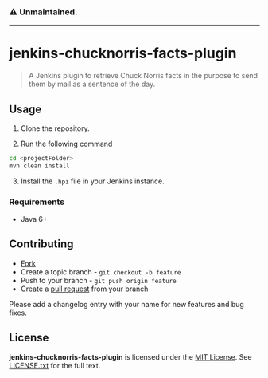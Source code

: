 ### :warning: Unmaintained.

---

# jenkins-chucknorris-facts-plugin

> A Jenkins plugin to retrieve Chuck Norris facts in the purpose to send them by mail as a sentence of the day.

## Usage

1. Clone the repository.

2. Run the following command

```bash
cd <projectFolder>
mvn clean install
```

3. Install the `.hpi` file in your Jenkins instance.

### Requirements

* Java 6+

## Contributing

* [Fork](https://help.github.com/articles/fork-a-repo)
* Create a topic branch - `git checkout -b feature`
* Push to your branch - `git push origin feature`
* Create a [pull request](http://help.github.com/pull-requests/) from your branch

Please add a changelog entry with your name for new features and bug fixes.

## License

**jenkins-chucknorris-facts-plugin** is licensed under the [MIT License](http://opensource.org/licenses/MIT).
See [LICENSE.txt](LICENSE.txt) for the full text.

